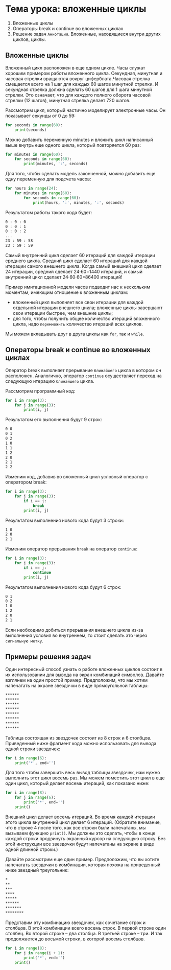 # Тема урока: вложенные циклы

1. Вложенные циклы
2. Операторы break и continue во вложенных циклах
3. Решение задач
   `Аннотация`. Вложенные, находящиеся внутри других циклов, циклы.

## Вложенные циклы

Вложенный цикл расположен в еще одном цикле. Часы служат хорошим примером работы вложенного цикла. Секундная, минутная и
часовая стрелки вращаются вокруг циферблата.Часовая стрелка смещается всего на 1 шаг для каждых 60 шагов минутной
стрелки. И секундная стрелка должна сделать 60 шагов для 1 шага минутной стрелки. Это означает, что для каждого полного
оборота часовой стрелки (12 шагов), минутная стрелка делает 720 шагов.

Рассмотрим цикл, который частично моделирует электронные часы. Он показывает секунды от 0 до 59:

```python
for seconds in range(60):
    print(seconds)
```

Можно добавить переменную minutes и вложить цикл написанный выше внутрь еще одного цикла, который повторяется 60 раз:

```python
for minutes in range(60):
    for seconds in range(60):
        print(minutes, ':', seconds)
```

Для того, чтобы сделать модель законченной, можно добавить еще одну переменную для подсчета часов:

````python
for hours in range(24):
    for minutes in range(60):
        for seconds in range(60):
            print(hours, ':', minutes, ':', seconds)
````

Результатом работы такого кода будет:

```html
0 : 0 : 0
0 : 0 : 1
0 : 0 : 2
...
23 : 59 : 58
23 : 59 : 59 
```

Самый внутренний цикл сделает 60 итераций для каждой итерации среднего цикла. Средний цикл сделает 60 итераций для
каждой итерации самого внешнего цикла. Когда самый внешний цикл сделает 24 итерации, средний сделает 24⋅60=1440
итераций, и самый внутренний цикл сделает 24⋅60⋅60=86400 итераций!

Пример имитационной модели часов подводит нас к нескольким моментам, имеющим отношение к вложенным циклам:

- вложенный цикл выполняет все свои итерации для каждой отдельной итерации внешнего цикла;
  вложенные циклы завершают свои итерации быстрее, чем внешние циклы;
- для того, чтобы получить общее количество итераций вложенного цикла, надо `перемножить` количество итераций всех
  циклов.

Мы можем вкладывать друг в друга циклы как `for`, так и `while`.

## Операторы break и continue во вложенных циклах

Оператор break выполняет прерывание `ближайшего` цикла в котором он расположен. Аналогично, оператор `continue`
осуществляет
переход на следующую итерацию `ближайшего` цикла.

Рассмотрим программный код:

```python
for i in range(3):
    for j in range(3):
        print(i, j)
```

Результатом его выполнения будут 9 строк:

```html
0 0
0 1
0 2
1 0
1 1
1 2
2 0
2 1
2 2
```

Изменим код, добавив во вложенный цикл условный оператор с оператором break:

```python
for i in range(3):
    for j in range(3):
        if i == j:
            break
        print(i, j)
```

Результатом выполнения нового кода будут 3 строки:

```html
1 0
2 0
2 1
```

Изменим оператор прерывания `break` на оператор `continue`:

```python
for i in range(3):
    for j in range(3):
        if i == j:
            continue
        print(i, j)
```

Результатом выполнения нового кода будут 6 строк:

```html
0 1
0 2
1 0
1 2
2 0
2 1
```

Если необходимо добиться прерывания внешнего цикла из-за выполнения условия во внутреннем, то стоит сделать это через
`сигнальную метку`.

## Примеры решения задач

Один интересный способ узнать о работе вложенных циклов состоит в их использовании для вывода на экран комбинаций
символов. Давайте взглянем на один простой пример. Предположим, что мы хотим напечатать на экране звездочки в виде
прямоугольной таблицы:

```html
******
******
******
******
******
******
******
******
```

Таблица состоящая из звездочек состоит из 8 строк и 6 столбцов. Приведенный ниже фрагмент кода можно использовать для
вывода одной строки звездочек:

```python
for i in range(6):
    print('*', end='')
```

Для того чтобы завершить весь вывод таблицы звездочек, нам нужно выполнить этот цикл восемь раз. Мы можем поместить этот
цикл в еще один цикл, который делает восемь итераций, как показано ниже:

````python
for i in range(8):
    for j in range(6):
        print('*', end='')
    print()
````

Внешний цикл делает восемь итераций. Во время каждой итерации этого цикла внутренний цикл делает 6 итераций. (Обратите
внимание, что в строке 4 после того, как все строки были напечатаны, мы вызываем функцию `print()`. Мы должны это
сделать,
чтобы в конце каждой строки продвинуть экранный курсор на следующую строку. Без этой инструкции все звездочки будут
напечатаны на экране в виде одной длинной строки.)

Давайте рассмотрим еще один пример. Предположим, что вы хотите напечатать звездочки в комбинации, которая похожа на
приведенный ниже звездный треугольник:

```html
*
**
***
****
*****
******
*******
********
```

Представим эту комбинацию звездочек, как сочетание строк и столбцов. В этой комбинации всего восемь строк. В первой
строке один столбец. Во второй строке – два столбца. В третьей строке – три. И так продолжается до восьмой строки, в
которой восемь столбцов.
```python
for i in range(8):
    for j in range(i + 1):
        print('*', end='')
    print()
```